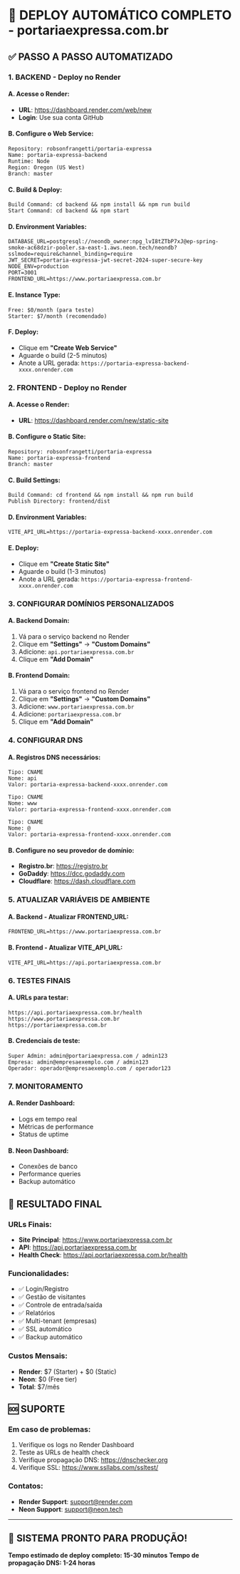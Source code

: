 # 🚀 DEPLOY AUTOMÁTICO COMPLETO - portariaexpressa.com.br

## ✅ **PASSO A PASSO AUTOMATIZADO**

### **1. BACKEND - Deploy no Render**

#### **A. Acesse o Render:**
- **URL**: https://dashboard.render.com/web/new
- **Login**: Use sua conta GitHub

#### **B. Configure o Web Service:**
```
Repository: robsonfrangetti/portaria-expressa
Name: portaria-expressa-backend
Runtime: Node
Region: Oregon (US West)
Branch: master
```

#### **C. Build & Deploy:**
```
Build Command: cd backend && npm install && npm run build
Start Command: cd backend && npm start
```

#### **D. Environment Variables:**
```env
DATABASE_URL=postgresql://neondb_owner:npg_lvI8tZTbP7xJ@ep-spring-smoke-ac68dzir-pooler.sa-east-1.aws.neon.tech/neondb?sslmode=require&channel_binding=require
JWT_SECRET=portaria-expressa-jwt-secret-2024-super-secure-key
NODE_ENV=production
PORT=3001
FRONTEND_URL=https://www.portariaexpressa.com.br
```

#### **E. Instance Type:**
```
Free: $0/month (para teste)
Starter: $7/month (recomendado)
```

#### **F. Deploy:**
- Clique em **"Create Web Service"**
- Aguarde o build (2-5 minutos)
- Anote a URL gerada: `https://portaria-expressa-backend-xxxx.onrender.com`

### **2. FRONTEND - Deploy no Render**

#### **A. Acesse o Render:**
- **URL**: https://dashboard.render.com/new/static-site

#### **B. Configure o Static Site:**
```
Repository: robsonfrangetti/portaria-expressa
Name: portaria-expressa-frontend
Branch: master
```

#### **C. Build Settings:**
```
Build Command: cd frontend && npm install && npm run build
Publish Directory: frontend/dist
```

#### **D. Environment Variables:**
```env
VITE_API_URL=https://portaria-expressa-backend-xxxx.onrender.com
```

#### **E. Deploy:**
- Clique em **"Create Static Site"**
- Aguarde o build (1-3 minutos)
- Anote a URL gerada: `https://portaria-expressa-frontend-xxxx.onrender.com`

### **3. CONFIGURAR DOMÍNIOS PERSONALIZADOS**

#### **A. Backend Domain:**
1. Vá para o serviço backend no Render
2. Clique em **"Settings"** → **"Custom Domains"**
3. Adicione: `api.portariaexpressa.com.br`
4. Clique em **"Add Domain"**

#### **B. Frontend Domain:**
1. Vá para o serviço frontend no Render
2. Clique em **"Settings"** → **"Custom Domains"**
3. Adicione: `www.portariaexpressa.com.br`
4. Adicione: `portariaexpressa.com.br`
5. Clique em **"Add Domain"**

### **4. CONFIGURAR DNS**

#### **A. Registros DNS necessários:**
```
Tipo: CNAME
Nome: api
Valor: portaria-expressa-backend-xxxx.onrender.com

Tipo: CNAME
Nome: www
Valor: portaria-expressa-frontend-xxxx.onrender.com

Tipo: CNAME
Nome: @
Valor: portaria-expressa-frontend-xxxx.onrender.com
```

#### **B. Configure no seu provedor de domínio:**
- **Registro.br**: https://registro.br
- **GoDaddy**: https://dcc.godaddy.com
- **Cloudflare**: https://dash.cloudflare.com

### **5. ATUALIZAR VARIÁVEIS DE AMBIENTE**

#### **A. Backend - Atualizar FRONTEND_URL:**
```env
FRONTEND_URL=https://www.portariaexpressa.com.br
```

#### **B. Frontend - Atualizar VITE_API_URL:**
```env
VITE_API_URL=https://api.portariaexpressa.com.br
```

### **6. TESTES FINAIS**

#### **A. URLs para testar:**
```
https://api.portariaexpressa.com.br/health
https://www.portariaexpressa.com.br
https://portariaexpressa.com.br
```

#### **B. Credenciais de teste:**
```
Super Admin: admin@portariaexpressa.com / admin123
Empresa: admin@empresaexemplo.com / admin123
Operador: operador@empresaexemplo.com / operador123
```

### **7. MONITORAMENTO**

#### **A. Render Dashboard:**
- Logs em tempo real
- Métricas de performance
- Status de uptime

#### **B. Neon Dashboard:**
- Conexões de banco
- Performance queries
- Backup automático

## 🎯 **RESULTADO FINAL**

### **URLs Finais:**
- **Site Principal**: https://www.portariaexpressa.com.br
- **API**: https://api.portariaexpressa.com.br
- **Health Check**: https://api.portariaexpressa.com.br/health

### **Funcionalidades:**
- ✅ Login/Registro
- ✅ Gestão de visitantes
- ✅ Controle de entrada/saída
- ✅ Relatórios
- ✅ Multi-tenant (empresas)
- ✅ SSL automático
- ✅ Backup automático

### **Custos Mensais:**
- **Render**: $7 (Starter) + $0 (Static)
- **Neon**: $0 (Free tier)
- **Total**: $7/mês

## 🆘 **SUPORTE**

### **Em caso de problemas:**
1. Verifique os logs no Render Dashboard
2. Teste as URLs de health check
3. Verifique propagação DNS: https://dnschecker.org
4. Verifique SSL: https://www.ssllabs.com/ssltest/

### **Contatos:**
- **Render Support**: support@render.com
- **Neon Support**: support@neon.tech

---
## 🚀 **SISTEMA PRONTO PARA PRODUÇÃO!**

**Tempo estimado de deploy completo: 15-30 minutos**
**Tempo de propagação DNS: 1-24 horas**
